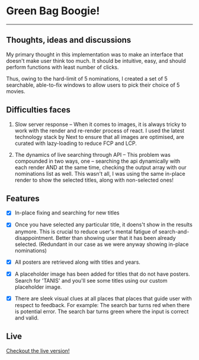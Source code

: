 # Green Bag Boogie!

---

## Thoughts, ideas and discussions

My primary thought in this implementation was to make an interface that doesn't make user think too much. It should be intuitive, easy, and should perform functions with least number of clicks.

Thus, owing to the hard-limit of 5 nominations, I created a set of 5 searchable, able-to-fix windows to allow users to pick their choice of 5 movies.

## Difficulties faces

1. Slow server response – When it comes to images, it is always tricky to work with the render and re-render process of react. I used the latest technology stack by Next to ensure that all images are optimised, are curated with lazy-loading to reduce FCP and LCP.

2. The dynamics of live searching through API – This problem was compounded in two ways, one – searching the api dynamically with each render AND at the same time, checking the output array with our nominations list as well. This wasn't all, I was using the same in-place render to show the selected titles, along with non-selected ones!

## Features

- [x] In-place fixing and searching for new titles

- [x] Once you have selected any particular title, it doens't show in the results anymore. This is crucial to reduce user's mental fatigue of search-and-disappointment. Better than showing user that it has been already selected. (Redundant in our case as we were anyway showing in-place nominations)

- [x] All posters are retrieved along with titles and years.

- [x] A placeholder image has been added for titles that do not have posters. Search for 'TANIS' and you'll see some titles using our custom placeholder image.

- [x] There are sleek visual clues at all places that places that guide user with respect to feedback. For example: The search bar turns red when there is potential error. The search bar turns green where the input is correct and valid.

## Live

[Checkout the live version!](http://shopify.tanishq.xyz/)
